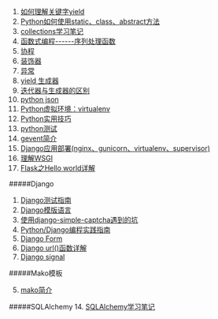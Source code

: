﻿1. [如何理解关键字yield](what-does-the-yield-keyword-do-in-python.md)
1. [Python如何使用static、class、abstract方法](./guide-python-static-class-abstract-methods.md)
5. [collections学习笔记](./collections.md)
5. [函数式编程------序列处理函数](./function_programming_of_function_processing_functions.md)
6. [协程](./coroutine.md)
7. [装饰器](./decorators.md)
10. [异常](./exception.md)
11. [yield 生成器](./generator.md)
12. [迭代器与生成器的区别](./iterator_generator.md)
13. [python json](./json.md)
15. [Python虚拟环境：virtualenv](./virtualenv.md)
16. [Python实用技巧](./useful_features.md)
17. [python测试](./testing.md)
18. [gevent简介](./gevent.md)
19. [Django应用部署(nginx、gunicorn、virtualenv、supervisor)](./deploy_django_with_nginx.md)
20. [理解WSGI](./wsgi.md)
21. [Flask之Hello world详解](./flask.md)

#####Django
1. [Django测试指南](./a_guide_to_testing_in_django.md)
2. [Django模版语言](./django_template.md)
3. [使用django-simple-captcha遇到的坑](./captcha.md)
3. [Python/Django编程实践指南](./code_style.md)
8. [Django Form](./django_form.md)
9. [Django url()函数详解](./django_url.md)
10. [Django signal](./signals.md)


#####Mako模板

5. [mako简介](./mako.md)

#####SQLAlchemy
14. [SQLAlchemy学习笔记](./sqlalchemy.md)

